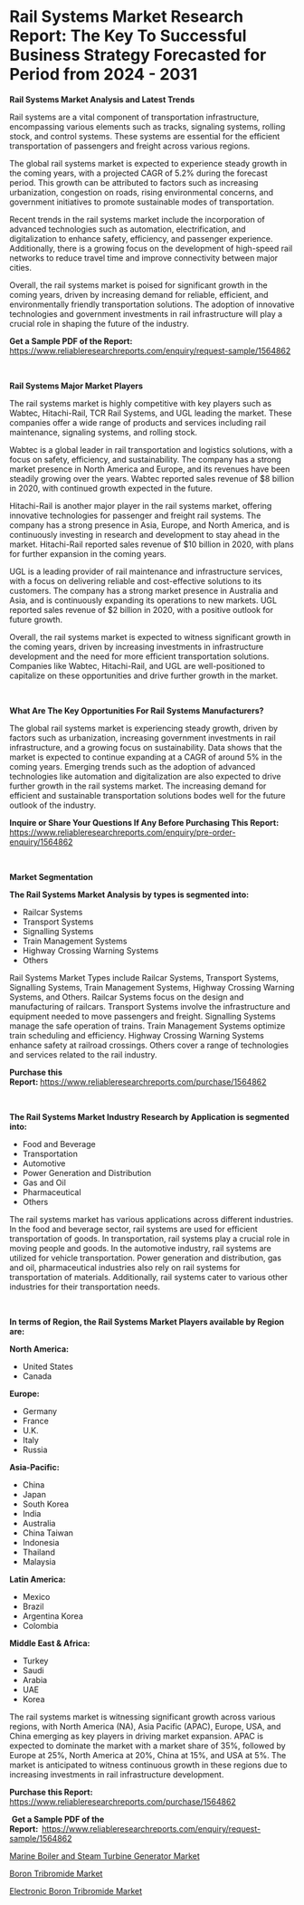 <p><h1>Rail Systems Market Research Report: The Key To Successful Business Strategy Forecasted for Period from 2024 - 2031</h1></p><p><strong>Rail Systems Market Analysis and Latest Trends</strong></p>
<p><p>Rail systems are a vital component of transportation infrastructure, encompassing various elements such as tracks, signaling systems, rolling stock, and control systems. These systems are essential for the efficient transportation of passengers and freight across various regions.</p><p>The global rail systems market is expected to experience steady growth in the coming years, with a projected CAGR of 5.2% during the forecast period. This growth can be attributed to factors such as increasing urbanization, congestion on roads, rising environmental concerns, and government initiatives to promote sustainable modes of transportation.</p><p>Recent trends in the rail systems market include the incorporation of advanced technologies such as automation, electrification, and digitalization to enhance safety, efficiency, and passenger experience. Additionally, there is a growing focus on the development of high-speed rail networks to reduce travel time and improve connectivity between major cities.</p><p>Overall, the rail systems market is poised for significant growth in the coming years, driven by increasing demand for reliable, efficient, and environmentally friendly transportation solutions. The adoption of innovative technologies and government investments in rail infrastructure will play a crucial role in shaping the future of the industry.</p></p>
<p><strong>Get a Sample PDF of the Report:&nbsp;</strong> <a href="https://www.reliableresearchreports.com/enquiry/request-sample/1564862">https://www.reliableresearchreports.com/enquiry/request-sample/1564862</a></p>
<p>&nbsp;</p>
<p><strong>Rail Systems Major Market Players</strong></p>
<p><p>The rail systems market is highly competitive with key players such as Wabtec, Hitachi-Rail, TCR Rail Systems, and UGL leading the market. These companies offer a wide range of products and services including rail maintenance, signaling systems, and rolling stock.</p><p>Wabtec is a global leader in rail transportation and logistics solutions, with a focus on safety, efficiency, and sustainability. The company has a strong market presence in North America and Europe, and its revenues have been steadily growing over the years. Wabtec reported sales revenue of $8 billion in 2020, with continued growth expected in the future.</p><p>Hitachi-Rail is another major player in the rail systems market, offering innovative technologies for passenger and freight rail systems. The company has a strong presence in Asia, Europe, and North America, and is continuously investing in research and development to stay ahead in the market. Hitachi-Rail reported sales revenue of $10 billion in 2020, with plans for further expansion in the coming years.</p><p>UGL is a leading provider of rail maintenance and infrastructure services, with a focus on delivering reliable and cost-effective solutions to its customers. The company has a strong market presence in Australia and Asia, and is continuously expanding its operations to new markets. UGL reported sales revenue of $2 billion in 2020, with a positive outlook for future growth.</p><p>Overall, the rail systems market is expected to witness significant growth in the coming years, driven by increasing investments in infrastructure development and the need for more efficient transportation solutions. Companies like Wabtec, Hitachi-Rail, and UGL are well-positioned to capitalize on these opportunities and drive further growth in the market.</p></p>
<p>&nbsp;</p>
<p><strong>What Are The Key Opportunities For Rail Systems Manufacturers?</strong></p>
<p><p>The global rail systems market is experiencing steady growth, driven by factors such as urbanization, increasing government investments in rail infrastructure, and a growing focus on sustainability. Data shows that the market is expected to continue expanding at a CAGR of around 5% in the coming years. Emerging trends such as the adoption of advanced technologies like automation and digitalization are also expected to drive further growth in the rail systems market. The increasing demand for efficient and sustainable transportation solutions bodes well for the future outlook of the industry.</p></p>
<p><strong>Inquire or Share Your Questions If Any Before Purchasing This Report:</strong> <a href="https://www.reliableresearchreports.com/enquiry/pre-order-enquiry/1564862">https://www.reliableresearchreports.com/enquiry/pre-order-enquiry/1564862</a></p>
<p>&nbsp;</p>
<p><strong>Market Segmentation</strong></p>
<p><strong>The Rail Systems Market Analysis by types is segmented into:</strong></p>
<p><ul><li>Railcar Systems</li><li>Transport Systems</li><li>Signalling Systems</li><li>Train Management Systems</li><li>Highway Crossing Warning Systems</li><li>Others</li></ul></p>
<p><p>Rail Systems Market Types include Railcar Systems, Transport Systems, Signalling Systems, Train Management Systems, Highway Crossing Warning Systems, and Others. Railcar Systems focus on the design and manufacturing of railcars. Transport Systems involve the infrastructure and equipment needed to move passengers and freight. Signalling Systems manage the safe operation of trains. Train Management Systems optimize train scheduling and efficiency. Highway Crossing Warning Systems enhance safety at railroad crossings. Others cover a range of technologies and services related to the rail industry.</p></p>
<p><strong>Purchase this Report:&nbsp;</strong><a href="https://www.reliableresearchreports.com/purchase/1564862">https://www.reliableresearchreports.com/purchase/1564862</a></p>
<p>&nbsp;</p>
<p><strong>The Rail Systems Market Industry Research by Application is segmented into:</strong></p>
<p><ul><li>Food and Beverage</li><li>Transportation</li><li>Automotive</li><li>Power Generation and Distribution</li><li>Gas and Oil</li><li>Pharmaceutical</li><li>Others</li></ul></p>
<p><p>The rail systems market has various applications across different industries. In the food and beverage sector, rail systems are used for efficient transportation of goods. In transportation, rail systems play a crucial role in moving people and goods. In the automotive industry, rail systems are utilized for vehicle transportation. Power generation and distribution, gas and oil, pharmaceutical industries also rely on rail systems for transportation of materials. Additionally, rail systems cater to various other industries for their transportation needs.</p></p>
<p>&nbsp;</p>
<p><strong>In terms of Region, the Rail Systems Market Players available by Region are:</strong></p>
<p>
    <p> <strong> North America: </strong>
        <ul>
            <li>United States</li>
            <li>Canada</li>
        </ul>
        </p> 
    <p> <strong> Europe: </strong>
        <ul>
            <li>Germany</li>
            <li>France</li>
            <li>U.K.</li>
            <li>Italy</li>
            <li>Russia</li>
        </ul>
        </p> 
    <p> <strong> Asia-Pacific: </strong>
        <ul>
            <li>China</li>
            <li>Japan</li>
            <li>South Korea</li>
            <li>India</li>
            <li>Australia</li>
            <li>China Taiwan</li>
            <li>Indonesia</li>
            <li>Thailand</li>
            <li>Malaysia</li>
        </ul>
        </p> 
    <p> <strong> Latin America: </strong>
        <ul>
            <li>Mexico</li>
            <li>Brazil</li>
            <li>Argentina Korea</li>
            <li>Colombia</li>
        </ul>
        </p> 
    <p> <strong> Middle East & Africa: </strong>
        <ul>
            <li>Turkey</li>
            <li>Saudi</li>
            <li>Arabia</li>
            <li>UAE</li>
            <li>Korea</li>
        </ul>
    </p>
    </p>
<p><p>The rail systems market is witnessing significant growth across various regions, with North America (NA), Asia Pacific (APAC), Europe, USA, and China emerging as key players in driving market expansion. APAC is expected to dominate the market with a market share of 35%, followed by Europe at 25%, North America at 20%, China at 15%, and USA at 5%. The market is anticipated to witness continuous growth in these regions due to increasing investments in rail infrastructure development.</p></p>
<p><strong>Purchase this Report: </strong><a href="https://www.reliableresearchreports.com/purchase/1564862">https://www.reliableresearchreports.com/purchase/1564862</a></p>
<p>&nbsp;<strong>Get a Sample PDF of the Report:&nbsp;&nbsp;</strong><a href="https://www.reliableresearchreports.com/enquiry/request-sample/1564862">https://www.reliableresearchreports.com/enquiry/request-sample/1564862</a></p>
<p><strong></strong></p>
<p><p><a href="https://view.publitas.com/reportprime-1/marine-boiler-and-steam-turbine-generator-market-size-growing-and-forecasted-for-period-from-2023-2030-and-provides-complete-market-analysis-of-this-market/">Marine Boiler and Steam Turbine Generator Market</a></p><p><a href="https://view.publitas.com/reportprime-1/boron-tribromide-market-offer-valuable-insights-into-market-size-market-share-market-trends-and-projections-spanning-from-2023-to-2030/">Boron Tribromide Market</a></p><p><a href="https://view.publitas.com/reportprime-1/electronic-boron-tribromide-market-size-growing-and-forecasted-for-period-from-2023-2030-and-provides-complete-market-analysis-of-this-market/">Electronic Boron Tribromide Market</a></p></p>